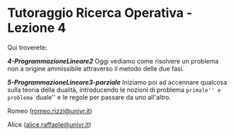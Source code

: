 # Tutoraggio Ricerca Operativa - Lezione 4 #

Qui troverete:

___4-ProgrammazioneLineare2___
Oggi vediamo come risolvere un problema non a origine ammissibile attraverso il metodo delle due fasi.<br>

___5-ProgrammazioneLineare3-parziale___
Iniziamo poi ad accennare qualcosa sulla teoria della dualità, introducendo le nozioni di problema ``primale'' e problema ``duale'' e le regole per passare da uno all'altro.

Romeo (romeo.rizzi@univr.it)

Alice (alice.raffaele@univr.it)
